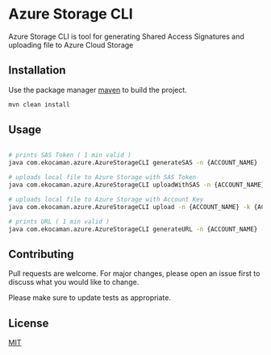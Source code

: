 # Azure Storage CLI

Azure Storage CLI is tool for generating Shared Access Signatures and uploading file to Azure Cloud Storage

## Installation

Use the package manager [maven](https://maven.apache.org/) to build the project.

```bash
mvn clean install
```

## Usage

```bash

# prints SAS Token ( 1 min valid )
java com.ekocaman.azure.AzureStorageCLI generateSAS -n {ACCOUNT_NAME} -k {ACCOUNT_KEY} -c {CONTAINER_NAME} -p {REMOTE_FILE_PATH}

# uploads local file to Azure Storage with SAS Token
java com.ekocaman.azure.AzureStorageCLI uploadWithSAS -n {ACCOUNT_NAME} -t {SAS_TOKEN} -c {CONTAINER_NAME} -f {LOCAL_FILE_PATH}

# uploads local file to Azure Storage with Account Key
java com.ekocaman.azure.AzureStorageCLI upload -n {ACCOUNT_NAME} -k {ACCOUNT_KEY} -c {CONTAINER_NAME} -f {LOCAL_FILE_PATH}

# prints URL ( 1 min valid )
java com.ekocaman.azure.AzureStorageCLI generateURL -n {ACCOUNT_NAME} -k {ACCOUNT_KEY} -c {CONTAINER_NAME} -p {REMOTE_FILE_PATH}

```

## Contributing
Pull requests are welcome. For major changes, please open an issue first to discuss what you would like to change.

Please make sure to update tests as appropriate.

## License
[MIT](https://choosealicense.com/licenses/mit/)
